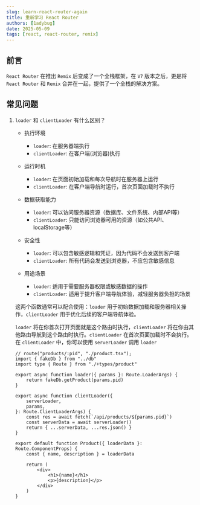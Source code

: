 ```yaml
---
slug: learn-react-router-again
title: 重新学习 React Router
authors: [1adybug]
date: 2025-05-09
tags: [react, react-router, remix]
---
```


## 前言

`React Router` 在推出 `Remix` 后变成了一个全栈框架，在 `V7` 版本之后，更是将 `React Router` 和 `Remix` 合并在一起，提供了一个全栈的解决方案。

## 常见问题

1. `loader` 和 `clientLoader` 有什么区别？
    - 执行环境
        - `loader`: 在服务器端执行
        - `clientLoader`: 在客户端(浏览器)执行

    - 运行时机
        - `loader`: 在页面初始加载和每次导航时在服务器上运行
        - `clientLoader`: 在客户端导航时运行，首次页面加载时不执行

    - 数据获取能力
        - `loader`: 可以访问服务器资源（数据库、文件系统、内部API等）
        - `clientLoader`: 只能访问浏览器可用的资源（如公共API、localStorage等）

    - 安全性
        - `loader`: 可以包含敏感逻辑和凭证，因为代码不会发送到客户端
        - `clientLoader`: 所有代码会发送到浏览器，不应包含敏感信息

    - 用途场景
        - `loader`: 适用于需要服务器权限或敏感数据的操作
        - `clientLoader`: 适用于提升客户端导航体验，减轻服务器负担的场景

    这两个函数通常可以配合使用：`loader` 用于初始数据加载和服务器相关操作，`clientLoader` 用于优化后续的客户端导航体验。

    `loader` 将在你首次打开页面就是这个路由时执行，`clientLoader` 将在你由其他路由导航到这个路由时执行。`clientLoader` 在首次页面加载时不会执行。在 `clientLoader` 中，你可以使用 `serverLoader` 调用 `loader`

    ```tsx
    // route("products/:pid", "./product.tsx");
    import { fakeDb } from "../db"
    import type { Route } from "./+types/product"

    export async function loader({ params }: Route.LoaderArgs) {
        return fakeDb.getProduct(params.pid)
    }

    export async function clientLoader({
        serverLoader,
        params,
    }: Route.ClientLoaderArgs) {
        const res = await fetch(`/api/products/${params.pid}`)
        const serverData = await serverLoader()
        return { ...serverData, ...res.json() }
    }

    export default function Product({ loaderData }: Route.ComponentProps) {
        const { name, description } = loaderData

        return (
            <div>
                <h1>{name}</h1>
                <p>{description}</p>
            </div>
        )
    }
    ```
